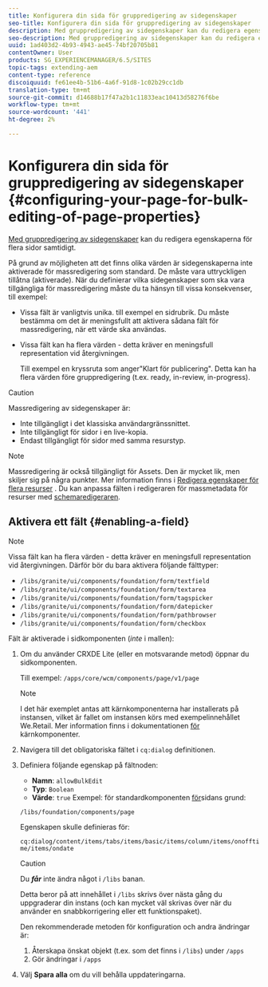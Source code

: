 ```yaml
---
title: Konfigurera din sida för gruppredigering av sidegenskaper
seo-title: Konfigurera din sida för gruppredigering av sidegenskaper
description: Med gruppredigering av sidegenskaper kan du redigera egenskaperna för flera sidor samtidigt
seo-description: Med gruppredigering av sidegenskaper kan du redigera egenskaperna för flera sidor samtidigt
uuid: 1ad403d2-4b93-4943-ae45-74bf20705b81
contentOwner: User
products: SG_EXPERIENCEMANAGER/6.5/SITES
topic-tags: extending-aem
content-type: reference
discoiquuid: fe61ee4b-51b6-4a6f-91d8-1c02b29cc1db
translation-type: tm+mt
source-git-commit: d14688b17f47a2b1c11833eac10413d58276f6be
workflow-type: tm+mt
source-wordcount: '441'
ht-degree: 2%

---
```



# Konfigurera din sida för gruppredigering av sidegenskaper {#configuring-your-page-for-bulk-editing-of-page-properties}

[Med gruppredigering av sidegenskaper](/help/sites-authoring/editing-page-properties.md#from-the-sites-console-multiple-pages) kan du redigera egenskaperna för flera sidor samtidigt.

På grund av möjligheten att det finns olika värden är sidegenskaperna inte aktiverade för massredigering som standard. De måste vara uttryckligen tillåtna (aktiverade). När du definierar vilka sidegenskaper som ska vara tillgängliga för massredigering måste du ta hänsyn till vissa konsekvenser, till exempel:

* Vissa fält är vanligtvis unika. till exempel en sidrubrik. Du måste bestämma om det är meningsfullt att aktivera sådana fält för massredigering, när ett värde ska användas.
* Vissa fält kan ha flera värden - detta kräver en meningsfull representation vid återgivningen.

   Till exempel en kryssruta som anger&quot;Klart för publicering&quot;. Detta kan ha flera värden före gruppredigering (t.ex. ready, in-review, in-progress).

>[!CAUTION]
>
>Massredigering av sidegenskaper är:
>
>* Inte tillgängligt i det klassiska användargränssnittet.
>* Inte tillgängligt för sidor i en live-kopia.
>* Endast tillgängligt för sidor med samma resurstyp.
>



>[!NOTE]
>
>Massredigering är också tillgängligt för Assets. Den är mycket lik, men skiljer sig på några punkter. Mer information finns i [Redigera egenskaper för flera resurser](/help/assets/managing-multiple-assets.md) . Du kan anpassa fälten i redigeraren för massmetadata för resurser med [schemaredigeraren](/help/assets/metadata-schemas.md).

## Aktivera ett fält {#enabling-a-field}

>[!NOTE]
>
>Vissa fält kan ha flera värden - detta kräver en meningsfull representation vid återgivningen. Därför bör du bara aktivera följande fälttyper:
>
>* `/libs/granite/ui/components/foundation/form/textfield`
>* `/libs/granite/ui/components/foundation/form/textarea`
>* `/libs/granite/ui/components/foundation/form/tagspicker`
>* `/libs/granite/ui/components/foundation/form/datepicker`
>* `/libs/granite/ui/components/foundation/form/pathbrowser`
>* `/libs/granite/ui/components/foundation/form/checkbox`
>



Fält är aktiverade i sidkomponenten (*inte* i mallen):

1. Om du använder CRXDE Lite (eller en motsvarande metod) öppnar du sidkomponenten.

   Till exempel: `/apps/core/wcm/components/page/v1/page`

   >[!NOTE]
   >
   >I det här exemplet antas att kärnkomponenterna har installerats på instansen, vilket är fallet om instansen körs med exempelinnehållet We.Retail. Mer information finns i dokumentationen [för](https://docs.adobe.com/content/help/en/experience-manager-core-components/using/introduction.html) kärnkomponenter.

1. Navigera till det obligatoriska fältet i `cq:dialog` definitionen.
1. Definiera följande egenskap på fältnoden:

   * **Namn**: `allowBulkEdit`
   * **Typ**: `Boolean`
   * **Värde**: `true`
   Exempel: för standardkomponenten [för](/help/sites-authoring/default-components-foundation.md)sidans grund:

   `/libs/foundation/components/page`

   Egenskapen skulle definieras för:

   `cq:dialog/content/items/tabs/items/basic/items/column/items/onofftime/items/ondate`

   >[!CAUTION]
   >
   >Du ***får*** inte ändra något i `/libs` banan.
   >
   >Detta beror på att innehållet i `/libs` skrivs över nästa gång du uppgraderar din instans (och kan mycket väl skrivas över när du använder en snabbkorrigering eller ett funktionspaket).
   >
   >Den rekommenderade metoden för konfiguration och andra ändringar är:
   >
   >    1. Återskapa önskat objekt (t.ex. som det finns i `/libs`) under `/apps`
   >    1. Gör ändringar i `/apps`


1. Välj **Spara alla** om du vill behålla uppdateringarna.

